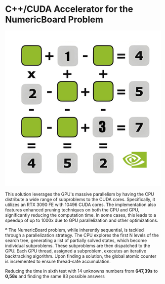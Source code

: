 # C++/CUDA Accelerator for the NumericBoard Problem

![board](CUDA_NumericBoard/x64/Debug/assests/board.png)

This solution leverages the GPU's massive parallelism by having
the CPU distribute a wide range of subproblems to the CUDA cores.
Specifically, it utilizes an RTX 3090 FE with 10496 CUDA cores.
The implementation also features enhanced pruning techniques on both
the CPU and GPU, significantly reducing the computation time.
In some cases, this leads to a speedup of up to 1000x due to GPU
parallelization and other optimizations.

º The NumericBoard problem, while inherently sequential, is tackled
through a parallelization strategy. The CPU explores the first N levels
of the search tree, generating a list of partially solved states,
which become individual subproblems. These subproblems are then
dispatched to the GPU. Each GPU thread, assigned a subproblem,
executes an iterative backtracking algorithm. Upon finding a solution,
the global atomic counter is incremented to ensure thread-safe accumulation.

Reducing the time in sixth test with 14 unknowns numbers from **647,39s** to **0,58s** and
finding the same 83 possible answers
